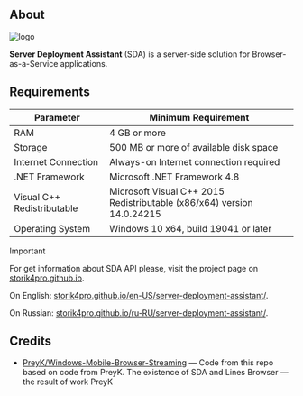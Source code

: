 ## About
![logo](https://github.com/user-attachments/assets/2325c93e-4726-42ee-852b-8075e00e5497)

**Server Deployment Assistant** (SDA) is a server-side solution for Browser-as-a-Service applications.

## Requirements
| Parameter                    | Minimum Requirement                                 |
|------------------------------|-----------------------------------------------------|
| RAM                          | 4 GB or more                                        |
| Storage                      | 500 MB or more of available disk space              |
| Internet Connection          | Always-on Internet connection required              |
| .NET Framework               | Microsoft .NET Framework 4.8                        |
| Visual C++ Redistributable   | Microsoft Visual C++ 2015 Redistributable (x86/x64) version 14.0.24215 |
| Operating System             | Windows 10 x64, build 19041 or later                |

>[!Important]
>For get information about SDA API please, visit the project page on [storik4pro.github.io](https://storik4pro.github.io).
>
>On English: [storik4pro.github.io/en-US/server-deployment-assistant/](https://storik4pro.github.io/en-US/server-deployment-assistant/).
>
>On Russian: [storik4pro.github.io/ru-RU/server-deployment-assistant/](https://storik4pro.github.io/ru-RU/server-deployment-assistant/).

## Credits
- [PreyK/Windows-Mobile-Browser-Streaming](https://github.com/PreyK/Windows-Mobile-Browser-Streaming) — Code from this repo based on code from PreyK. The existence of SDA and Lines Browser — the result of work PreyK
